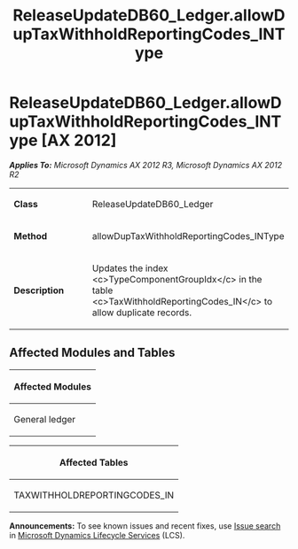 ﻿---
title: ReleaseUpdateDB60_Ledger.allowDupTaxWithholdReportingCodes_INType
TOCTitle: ReleaseUpdateDB60_Ledger.allowDupTaxWithholdReportingCodes_INType
ms:assetid: 43e26af8-5a56-d794-2af0-86a1eb6fc087
ms:mtpsurl: https://msdn.microsoft.com/en-us/library/JJ718890(v=AX.60)
ms:contentKeyID: 49707923
ms.date: 05/18/2015
mtps_version: v=AX.60
---

# ReleaseUpdateDB60\_Ledger.allowDupTaxWithholdReportingCodes\_INType [AX 2012]


_**Applies To:** Microsoft Dynamics AX 2012 R3, Microsoft Dynamics AX 2012 R2_

<table>
<colgroup>
<col style="width: 50%" />
<col style="width: 50%" />
</colgroup>
<tbody>
<tr class="odd">
<td><p><strong>Class</strong></p></td>
<td><p>ReleaseUpdateDB60_Ledger</p></td>
</tr>
<tr class="even">
<td><p><strong>Method</strong></p></td>
<td><p>allowDupTaxWithholdReportingCodes_INType</p></td>
</tr>
<tr class="odd">
<td><p><strong>Description</strong></p></td>
<td><p>Updates the index &lt;c&gt;TypeComponentGroupIdx&lt;/c&gt; in the table &lt;c&gt;TaxWithholdReportingCodes_IN&lt;/c&gt; to allow duplicate records.</p></td>
</tr>
</tbody>
</table>


## Affected Modules and Tables

<table>
<colgroup>
<col style="width: 100%" />
</colgroup>
<thead>
<tr class="header">
<th><p>Affected Modules</p></th>
</tr>
</thead>
<tbody>
<tr class="odd">
<td><p>General ledger</p></td>
</tr>
</tbody>
</table>


<table>
<colgroup>
<col style="width: 100%" />
</colgroup>
<thead>
<tr class="header">
<th><p>Affected Tables</p></th>
</tr>
</thead>
<tbody>
<tr class="odd">
<td><p>TAXWITHHOLDREPORTINGCODES_IN</p></td>
</tr>
</tbody>
</table>

  
**Announcements:** To see known issues and recent fixes, use [Issue search](http://go.microsoft.com/fwlink/?linkid=389258) in [Microsoft Dynamics Lifecycle Services](http://go.microsoft.com/fwlink/?linkid=306505) (LCS).

